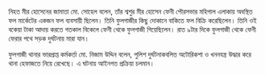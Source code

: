 নিহত মীর হোসেনের জামাতা মো. সোহেল বলেন, তাঁর শ্বশুর মীর হোসেন ফেনী পৌরসভার মহিপাল এলাকায় অবস্থিত ফল মার্কেটের একজন ফল ব্যবসায়ী ছিলেন। তিনি ফুলগাজীর কিছু দোকানে বাকিতে ফল বিক্রি করেছিলেন। তিনি ওই বকেয়া টাকা আদায় করতে গতকাল বিকেলে ফেনী থেকে ফুলগাজী গিয়েছিলেন। রাত ৯টার দিকে ফুলগাজী থেকে ফেনী ফেরার পথে সড়ক দুর্ঘটনায় মারা যান।

ফুলগাজী থানার ভারপ্রাপ্ত কর্মকর্তা মো. নিজাম উদ্দিন বলেন, পুলিশ দুর্ঘটনাকবলিত অটোরিকশা ও খননযন্ত্র উদ্ধার করে থানা হেফাজতে নিয়ে রেখেছে। এ ঘটনায় আইনগত প্রক্রিয়া চলমান।
